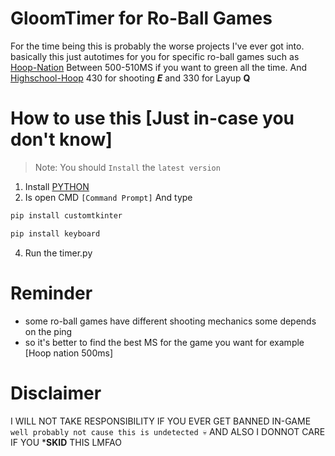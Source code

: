 # GloomTimer for Ro-Ball Games
For the time being this is probably the worse projects I've ever got into.
basically this just autotimes for you for specific ro-ball games such as [Hoop-Nation](https://www.roblox.com/games/15558033314/MASCOTS-Hoop-Nation#ropro-quick-search) Between 500-510MS if you want to green all the time.
And [Highschool-Hoop](https://www.roblox.com/games/13876564679/Highschool-Hoops-Demo-Stress-Test#ropro-quick-search) 430 for shooting ***E*** and 330 for Layup **Q**

# How to use this [Just in-case you don't know]
> Note: You should `Install` the `latest version`
1. Install [PYTHON](https://www.python.org/downloads/)
2. Is open CMD `[Command Prompt]` And type
```python
pip install customtkinter
```
```python
pip install keyboard
```
4. Run the timer.py

# Reminder
* some ro-ball games have different shooting mechanics some depends on the ping
* so it's better to find the best MS for the game you want for example [Hoop nation 500ms]

# Disclaimer
I WILL NOT TAKE RESPONSIBILITY IF YOU EVER GET BANNED IN-GAME `well probably not cause this is undetected 💀`
AND ALSO I DONNOT CARE IF YOU ***SKID** THIS LMFAO


